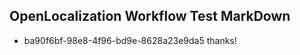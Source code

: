 ## OpenLocalization Workflow Test MarkDown
* ba90f6bf-98e8-4f96-bd9e-8628a23e9da5 thanks!

<!--HONumber=Jul16_HO5-->


